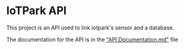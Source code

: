 # IoTPark API

This project is an API used to link iotpark's sensor and a database.

The documentation for the API is in the ["API Documentation.md"](API%20Documentation.md) file
